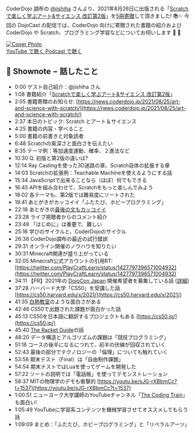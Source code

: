 CoderDojo 調布の [@jishiha](https://twitter.com/jishiha) さんより、2021年8月26日に出版される「[Scratchで楽しく学ぶアート&サイエンス 改訂第2版](https://www.nikkeibp.co.jp/atclpubmkt/book/21/S70140/)」を[5冊寄贈](https://news.coderdojo.jp/2021/08/25/art-and-science-with-scratch/)して頂きました! 📚✨ 今回の DojoCast の配信では、CoderDojo 向けに寄贈された書籍の紹介および CoderDojo や Scratch、プログラミング学習などについてお伺いします 🎤 👥

<div class='episode-cover'>
  <a href='https://www.youtube.com/watch?v=Igm7lYTxkbc&list=PL94GDfaSQTmJxxnapafkApHYgQUJ6ABUU&index=24'
     target='_blank' rel='noopenner'>
    <img src='/podcasts/24.jpg' alt='Cover Photo'>
  </a>
  <div class='btn-cover'>
    <a class='btn-blue' href='https://www.youtube.com/watch?v=Igm7lYTxkbc&list=PL94GDfaSQTmJxxnapafkApHYgQUJ6ABUU&index=24' target='_blank' rel='noopenner'><i class='fa fa-youtube'></i> YouTube で聴く </a>
    <a class='btn-blue' href='https://podcasters.spotify.com/pod/show/coderdojo-japan/episodes/024---Scratch-e16in4n' target='_blank' rel='noopenner'><i class='fas fa-podcast'></i> Podcast で聴く </a>
  </div>
</div>


## 📝 Shownote − 話したこと

- 0:00 ゲスト自己紹介：@jishiha さん
- 1:08 書籍紹介「[Scratchで楽しく学ぶアート&サイエンス 改訂第2版](https://www.nikkeibp.co.jp/atclpubmkt/book/21/S70140/)」
- 2:05 書籍寄贈のお知らせ: [https://news.coderdojo.jp/2021/08/25/art-and-science-with-scratch/](https://news.coderdojo.jp/2021/08/25/art-and-science-with-scratch/)
- 2:37 本日のトピック: Scratch とアート＆サイエンス
- 4:25 書籍の内容・学べること
- 5:00 書籍の前書きと対象読者
- 6:48 Scratchの奥深さと面白さを伝えたい
- 8:35 テーマ例：等加速度運動、確率、２進法など
- 10:30 Q. 初版と第2版の違いは?
- 12:14 Ray Castingを使った3D迷路の章、Scratch自体の拡張する章
- 14:03 Scratchの拡張例：Teachable Machineを使えるようにする話
- 15:34 JavaScriptで出来ることなら（ほぼ）何でもできる
- 16:45 APIを組み合わせて、Scratchをもっと楽しんでみよう
- 18:02 各テーマも、第2版では難易度にソートされた
- 19:41 あとがきがカッコイイ「ふたたび、ホビープログラミング」
- 22:18 あとがきの[最後の文もカッコイイ](https://twitter.com/abee2/status/1430768488965042176)
- 23:28 ライブ視聴者からのコメント紹介
- 23:48 「はじめに」は重要で、難しい
- 25:16 学びのサイクルと、CoderDojoのサイクル
- 26:38 CoderDojo調布の最近の試行錯誤
- 29:31 オンライン開催のノウハウを知りたい
- 30:31 Minecraft関連が盛り上がっている
- 32:05 Minecraft公式アカウントの引用RT: [https://twitter.com/PlayCraftLearn/status/1427797396571004932](https://twitter.com/PlayCraftLearn/status/1427797396571004932)
- 34:11 【PR】2021年の [DojoCon Japan](https://dojocon2020.coderdojo.jp/) 開催希望者を募集している話 ([詳細](https://www.facebook.com/groups/coderdojo.jp/posts/4166403556806345/))
- 37:28 ハーバード大学「CS50」を受講した話 [https://cs50.harvard.edu/x/2021/](https://cs50.harvard.edu/x/2021/)
- 41:35 [白熱教室](https://ja.wikipedia.org/wiki/%E7%99%BD%E7%86%B1%E6%95%99%E5%AE%A4)のような面白さがある
- 42:46 CS50で出題された課題が面白かった話
- 45:13 CS50を日本語に翻訳するプロジェクトもある [https://cs50.jp/](https://cs50.jp/)
- 45:40 [The Racket Guide](https://docs.racket-lang.org/guide/)の話
- 48:20 データ構造とアルゴリズムの課題は「競技プログラミング」
- 51:18 コースの後半になるにつれて、前半の伏線が回収されていく
- 52:43 最後の部分でテクノロジーの「倫理」についても触れていく
- 53:58 期末テスト（Final）は「自由制作課題」
- 54:54 期末テストではLuaを使ってゲームを開発した
- 57:22 ソートの説明では「電話帳」を使ってデモンストレーション
- 58:37 MITの物理学のデモも衝撃的 [https://youtu.be/sJG-rXBbmCc?t=1537](https://youtu.be/sJG-rXBbmCc?t=1537)
- 1:00:51 ニューヨーク大学講師のYouTubeチャンネル「[The Coding Train](https://www.youtube.com/thecodingtrain)」も面白い!
- 1:05:49 YouTubeに学習系コンテンツを機械学習させてオススメしてもらう話
- 1:09:09 まとめ：「ふたたび、ホビープログラミング」と「リベラルアーツ」

<br><br>

